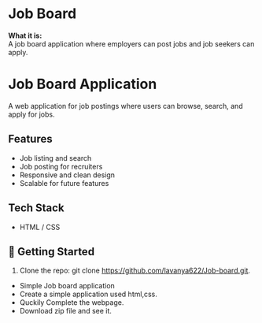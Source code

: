 # Job Board  

 **What it is:**  
  A job board application where employers can post jobs and job seekers can apply.  

# Job Board Application

A web application for job postings where users can browse, search, and apply for jobs.

## Features
- Job listing and search
- Job posting for recruiters
- Responsive and clean design
- Scalable for future features
  
## Tech Stack
- HTML / CSS

## 🚀 Getting Started
1. Clone the repo:
   git clone https://github.com/lavanya622/Job-board.git.
- Simple Job board application
- Create a simple application used html,css.
- Quckily Complete the webpage.
- Download zip file and see it.
   

